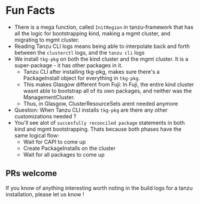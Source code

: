# Fun Facts

- There is a mega function, called `InitRegion` in tanzu-framework that has all the logic for bootstrapping kind, making a mgmt cluster, and migrating to mgmt cluster.
- Reading Tanzu CLI logs means being able to interpolate back and forth between the `clusterctl` logs, and the `tanzu cli` logs
- We install `tkg-pkg` on both the kind cluster and the mgmt cluster.  It is a super-package - it has other packages in it.
  - Tanzu CLI after installing tkg-pkg, makes sure there's a PackageInstall object for everything in `tkg-pkg`.
  - This makes Glasgow different from Fuji: In Fuji, the entire kind cluster wasnt able to bootstrap all of its own packages, and neither was the ManagementCluster.
  - Thus, in Glasgow, ClusterResourceSets arent needed anymore
- Question: When Tanzu CLI installs `tkg-pkg` are there any other customizations needed ? 
- You'll see alot of `succesfully reconciled package` statements in both kind and mgmt bootstrapping.  Thats because both phases have the same logical flow:
  - Wait for CAPI to come up
  - Create PackageInstalls on the cluster
  - Wait for all packages to come up

## PRs welcome

If you know of anything interesting worth noting in the build logs for a tanzu installation, please let us know !
